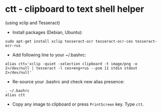 ctt - clipboard to text shell helper
====================================
(using xclip and Tesseract)

- Install packages (Debian, Ubuntu):

```
sudo apt-get install xclip tesseract-ocr tesseract-ocr-ces tesseract-ocr-rus
```

- Add following line to your ~/.bashrc:

```
alias ctt='xclip -quiet -selection clipboard -t image/png -o 2>/dev/null | tesseract -l ces+eng+rus --psm 11 stdin stdout 2>/dev/null'
```

- Re-source your .bashrc and check new alias presence:
```
. ~/.bashrc
alias ctt
```

- Copy any image to clipboard or press `PrintScreen` key. Type `ctt`.
